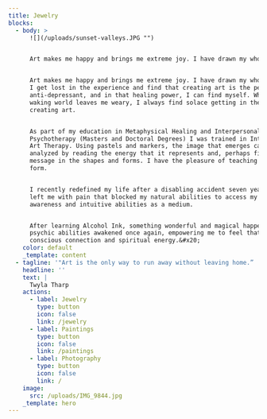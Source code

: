 ```yaml
---
title: Jewelry
blocks:
  - body: >
      ![](/uploads/sunset-valleys.JPG "")


      Art makes me happy and brings me extreme joy. I have drawn my whole life.


      Art makes me happy and brings me extreme joy. I have drawn my whole life.
      I get lost in the experience and find that creating art is the perfect
      anti-depressant, and in that healing power, I can find myself. When the
      waking world leaves me weary, I always find solace getting in the flow of
      creating art.


      As part of my education in Metaphysical Healing and Interpersonal
      Psychotherapy (Masters and Doctoral Degrees) I was trained in Intuitive
      Art Therapy. Using pastels and markers, the image that emerges can be
      analyzed by reading the energy that it represents and, perhaps finding a
      message in the shapes and forms. I have the pleasure of teaching this art
      form.


      I recently redefined my life after a disabling accident seven years ago
      left me with pain that blocked my natural abilities to access my psychic
      awareness and intuitive abilities as a medium.


      After learning Alcohol Ink, something wonderful and magical happened! My
      psychic abilities awakened once again, empowering me to feel that cosmic
      conscious connection and spiritual energy.&#x20;
    color: default
    _template: content
  - tagline: '"Art is the only way to run away without leaving home.” '
    headline: ''
    text: |
      Twyla Tharp
    actions:
      - label: Jewelry
        type: button
        icon: false
        link: /jewelry
      - label: Paintings
        type: button
        icon: false
        link: /paintings
      - label: Photography
        type: button
        icon: false
        link: /
    image:
      src: /uploads/IMG_9844.jpg
    _template: hero
---
```


